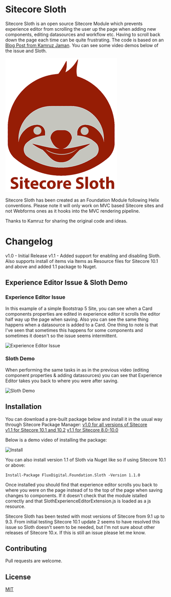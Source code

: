 # Sitecore Sloth

Sitecore Sloth is an open source Sitecore Module which prevents experience editor from scrolling the user up the page when adding new components, editing datasources and workflow etc. Having to scroll back down the page each time can be quite frustrating. The code is based on an [Blog Post from Kamruz Jaman](https://jammykam.wordpress.com/2017/09/08/inheriting-and-extending-sitecore-javascript/). You can see some video demos below of the issue and Sloth.

![Sloth Logo](/src/Foundation/Sloth/code/SitecorePackage/sitecore-sloth-logo-small.png)

Sitecore Sloth has been created as an Foundation Module following Helix conventions. Please note it will only work on MVC based Sitecore sites and not Webforms ones as it hooks into the MVC rendering pipeline.

Thanks to Kamruz for sharing the original code and ideas.

# Changelog 

v1.0 - Initial Release
v1.1 - Added support for enabling and disabling Sloth. Also supports install of items via Items as Resource files for Sitecore 10.1 and above and added 1.1 package to Nuget.

## Experience Editor Issue & Sloth Demo

### Experience Editor Issue

In this example of a simple Bootstrap 5 Site, you can see when a Card components properties are edited in experience editor it scrolls the editor half way up the page when saving. Also you can see the same thing happens when a datasource is added to a Card. One thing to note is that I've seen that sometimes this happens for some components and sometimes it doesn't so the issue seems intermittent.

![Experience Editor Issue](/src/Foundation/Sloth/code/Videos/sloth-experience-editor-issue.gif)

### Sloth Demo

When performing the same tasks in as in the previous video (editing component properties & adding datasources) you can see that Experience Editor takes you back to where you were after saving.

![Sloth Demo](/src/Foundation/Sloth/code/Videos/sloth-demo.gif)

## Installation

You can download a pre-built package below and install it in the usual way through Sitecore Package Manager:
[v1.0 for all versions of Sitecore](https://github.com/fluxdigital/FluxDigital.Extensions/blob/master/src/Foundation/Sloth/code/SitecorePackage/Sitecore%20Sloth-1.0.zip)  
[v1.1 for Sitecore 10.1 and 10.2](https://github.com/fluxdigital/FluxDigital.Extensions/blob/master/src/Foundation/Sloth/code/SitecorePackage/Sitecore%20Sloth%201.1%20-%20For%20Sitecore%2010-1%20Plus.zip) 
[v1.1 for Sitecore 8.0-10.0](https://github.com/fluxdigital/FluxDigital.Extensions/blob/master/src/Foundation/Sloth/code/SitecorePackage/Sitecore%20Sloth%201.1%20-%20For%20Sitecore%208-10.zip) 

Below is a demo video of installing the package:

![Install](/src/Foundation/Sloth/code/Videos/sloth-install.gif)

You can also install version 1.1 of Sloth via Nuget like so if using Sitecore 10.1 or above:

```
Install-Package FluxDigital.Foundation.Sloth -Version 1.1.0
```

Once installed you should find that experience editor scrolls you back to where you were on the page instead of to the top of the page when saving changes to components. If it doesn't check that the module istalled correctly and that SlothExperienceEditorExtension.js is loaded as a js resource.

Sitecore Sloth has been tested with most versions of Sitecore from 9.1 up to 9.3. From initial testing Sitecore 10.1  update 2 seems to have resolved this issue so Sloth doesn't seem to be needed, but I'm not sure about other releases of Sitecore 10.x. If this is still an issue please let me know.

## Contributing

Pull requests are welcome.

## License

[MIT](https://choosealicense.com/licenses/mit/)
